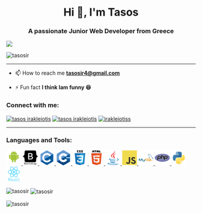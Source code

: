 <h1 align="center">Hi 👋, I'm Tasos</h1>
<h3 align="center">A passionate Junior Web Developer from Greece</h3>
 
 <div aling="center">
   <img src="https://media.giphy.com/media/RbDKaczqWovIugyJmW/giphy.gif" style="display:block; margin-left: auto; margin-right:auto;">
 </div>
 
 

<p align="left"> <img src="https://komarev.com/ghpvc/?username=tasosir&label=Profile%20views&color=0e75b6&style=flat" alt="tasosir" /> </p>
 
---

- 📫 How to reach me **tasosir4@gmail.com**

- ⚡ Fun fact **I think Iam funny 😆**

<h3 align="left">Connect with me:</h3>
<p align="left">
<a href="https://www.linkedin.com/in/tasos-irakleiotis-382712262/" target="_blank"><img align="center" src="https://raw.githubusercontent.com/rahuldkjain/github-profile-readme-generator/master/src/images/icons/Social/linked-in-alt.svg" alt="tasos irakleiotis" height="30" width="40" /></a>
<a href="https://www.facebook.com/profile.php?id=100015946292597" target="_blank"> <img align="center" src="https://raw.githubusercontent.com/rahuldkjain/github-profile-readme-generator/master/src/images/icons/Social/facebook.svg" alt="tasos irakleiotis" height="30" width="40" /></a>
<a href="https://www.instagram.com/irakleiotiss/" target="_blank"><img align="center" src="https://raw.githubusercontent.com/rahuldkjain/github-profile-readme-generator/master/src/images/icons/Social/instagram.svg" alt="irakleiotiss" height="30" width="40" /></a>
</p>

---

<h3 align="left">Languages and Tools:</h3>
<p align="left"> <a href="https://developer.android.com" target="_blank" rel="noreferrer"> <img src="https://raw.githubusercontent.com/devicons/devicon/master/icons/android/android-original-wordmark.svg" alt="android" width="40" height="40"/> </a> <a href="https://getbootstrap.com" target="_blank" rel="noreferrer"> <img src="https://raw.githubusercontent.com/devicons/devicon/master/icons/bootstrap/bootstrap-plain-wordmark.svg" alt="bootstrap" width="40" height="40"/> </a> <a href="https://www.cprogramming.com/" target="_blank" rel="noreferrer"> <img src="https://raw.githubusercontent.com/devicons/devicon/master/icons/c/c-original.svg" alt="c" width="40" height="40"/> </a> <a href="https://www.w3schools.com/cpp/" target="_blank" rel="noreferrer"> <img src="https://raw.githubusercontent.com/devicons/devicon/master/icons/cplusplus/cplusplus-original.svg" alt="cplusplus" width="40" height="40"/> </a> <a href="https://www.w3schools.com/css/" target="_blank" rel="noreferrer"> <img src="https://raw.githubusercontent.com/devicons/devicon/master/icons/css3/css3-original-wordmark.svg" alt="css3" width="40" height="40"/> </a> <a href="https://www.w3.org/html/" target="_blank" rel="noreferrer"> <img src="https://raw.githubusercontent.com/devicons/devicon/master/icons/html5/html5-original-wordmark.svg" alt="html5" width="40" height="40"/> </a> <a href="https://www.java.com" target="_blank" rel="noreferrer"> <img src="https://raw.githubusercontent.com/devicons/devicon/master/icons/java/java-original.svg" alt="java" width="40" height="40"/> </a> <a href="https://developer.mozilla.org/en-US/docs/Web/JavaScript" target="_blank" rel="noreferrer"> <img src="https://raw.githubusercontent.com/devicons/devicon/master/icons/javascript/javascript-original.svg" alt="javascript" width="40" height="40"/> </a> <a href="https://www.mysql.com/" target="_blank" rel="noreferrer"> <img src="https://raw.githubusercontent.com/devicons/devicon/master/icons/mysql/mysql-original-wordmark.svg" alt="mysql" width="40" height="40"/> </a> <a href="https://www.php.net" target="_blank" rel="noreferrer"> <img src="https://raw.githubusercontent.com/devicons/devicon/master/icons/php/php-original.svg" alt="php" width="40" height="40"/> </a> <a href="https://www.python.org" target="_blank" rel="noreferrer"> <img src="https://raw.githubusercontent.com/devicons/devicon/master/icons/python/python-original.svg" alt="python" width="40" height="40"/> </a> <a href="https://reactjs.org/" target="_blank" rel="noreferrer"> <img src="https://raw.githubusercontent.com/devicons/devicon/master/icons/react/react-original-wordmark.svg" alt="react" width="40" height="40"/> </a> </p>

<p><img align="left" src="https://github-readme-stats.vercel.app/api/top-langs?username=tasosir&show_icons=true&locale=en&layout=compact" alt="tasosir" /></p>

<p>&nbsp;<img align="center" src="https://github-readme-stats.vercel.app/api?username=tasosir&show_icons=true&locale=en" alt="tasosir" /></p>

<p><img align="center" src="https://github-readme-streak-stats.herokuapp.com/?user=tasosir&" alt="tasosir" /></p>
